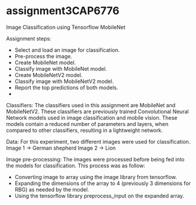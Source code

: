 # assignment3CAP6776
Image Classification using Tensorflow MobileNet

Assignment steps:
-	Select and load an image for classification.
-	Pre-process the image.
-	Create MobileNet model.
-	Classify image with MobileNet model.
-	Create MobileNetV2 model.
-	Classify image with MobileNetV2 model.
-	Report the top predictions of both models.
-	
Classifiers:
The classifiers used in this assignment are MobileNet and MobileNetV2. These classifiers are previously trained Convolutional Neural Network models used in image classification and mobile vision. These models contain a reduced number of parameters and layers, when compared to other classifiers, resulting in a lightweight network.

Data:
For this experiment, two different images were used for classification.
Image 1 -> German shepherd
Image 2 -> Lion

Image pre-processing: 
The images were processed before being fed into the models for classification. This process was as follow:
-	Converting image to array using the image library from tensorflow.
-	Expanding the dimensions of the array to 4 (previously 3 dimensions for RBG) as needed by the model.
-	Using the tensorflow library preprocess_input on the expanded array.
